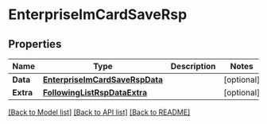 # EnterpriseImCardSaveRsp

## Properties

Name | Type | Description | Notes
------------ | ------------- | ------------- | -------------
**Data** | [**EnterpriseImCardSaveRspData**](EnterpriseImCardSaveRsp_data.md) |  | [optional] 
**Extra** | [**FollowingListRspDataExtra**](FollowingListRsp_data_extra.md) |  | [optional] 

[[Back to Model list]](../README.md#documentation-for-models) [[Back to API list]](../README.md#documentation-for-api-endpoints) [[Back to README]](../README.md)


